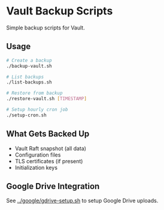 # Vault Backup Scripts

Simple backup scripts for Vault.

## Usage

```bash
# Create a backup
./backup-vault.sh

# List backups
./list-backups.sh

# Restore from backup
./restore-vault.sh [TIMESTAMP]

# Setup hourly cron job
./setup-cron.sh
```

## What Gets Backed Up

- Vault Raft snapshot (all data)
- Configuration files
- TLS certificates (if present)
- Initialization keys

## Google Drive Integration

See [../google/gdrive-setup.sh](../google/gdrive-setup.sh) to setup Google Drive uploads.